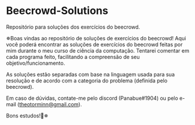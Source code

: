 # Beecrowd-Solutions
Repositório para soluções dos exercícios do beecrowd.

✵Boas vindas ao repositório de soluções de exercícios do beecrowd! Aqui você poderá encontrar as soluções de exercícios do beecrowd feitas por mim durante o meu curso de ciência da computação. Tentarei comentar em cada programa feito, facilitando a compreensão de seu objetivo/funcionamento.

As soluções estão separadas com base na linguagem usada para sua resolução e de acordo com a categoria do problema (definida pelo beecrowd).

Em caso de dúvidas, contate-me pelo discord (Panabue#1904) ou pelo e-mail (theotorminn@gmail.com).

Bons estudos!🚀✵

